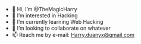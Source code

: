 - 👋 Hi, I’m @TheMagicHarry
- 👀 I’m interested in Hacking
- 🌱 I’m currently learning Web Hacking
- 💞️ I’m looking to collaborate on whatever
- 📫 Reach me by e-mail: Harry.duanyx@gmail.com

<!---
TheMagicHarry/TheMagicHarry is a ✨ special ✨ repository because its `README.md` (this file) appears on your GitHub profile.
You can click the Preview link to take a look at your changes.
--->
